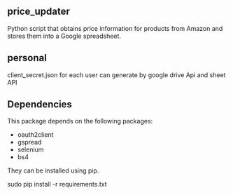 ## price_updater
Python script that obtains price information for products from Amazon and stores them into a Google spreadsheet.

## personal
client_secret.json
for each user can generate by google drive Api and sheet API

## Dependencies
This package depends on the following packages:


- oauth2client 
- gspread 
- selenium 
- bs4

They can be installed using pip.

sudo pip install -r requirements.txt